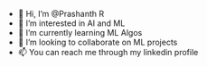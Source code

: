 - 👋 Hi, I’m @Prashanth R
- 👀 I’m interested in AI and ML
- 🌱 I’m currently learning ML Algos
- 💞️ I’m looking to collaborate on ML projects
- 📫 You can reach me through my linkedin profile

<!---
prashgayat/prashgayat is a ✨ special ✨ repository because its `README.md` (this file) appears on your GitHub profile.
You can click the Preview link to take a look at your changes.
--->
